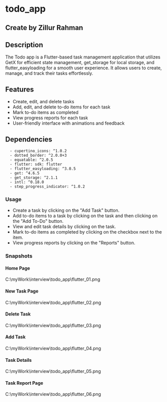 # todo_app

## Create by Zillur Rahman

## Description
The Todo app is a Flutter-based task management application that utilizes GetX for efficient state management, get_storage for local storage, and flutter_easyloading for a smooth user experience. It allows users to create, manage, and track their tasks effortlessly.

## Features
- Create, edit, and delete tasks
- Add, edit, and delete to-do items for each task
- Mark to-do items as completed
- View progress reports for each task
- User-friendly interface with animations and feedback

## Dependencies
      - cupertino_icons: ^1.0.2
      - dotted_border: ^2.0.0+3
      - equatable: ^2.0.5
      - flutter: sdk: flutter
      - flutter_easyloading: ^3.0.5
      - get: ^4.6.5
      - get_storage: ^2.1.1
      - intl: ^0.18.0
      - step_progress_indicator: ^1.0.2

### Usage
  - Create a task by clicking on the "Add Task" button.
  - Add to-do items to a task by clicking on the task and then clicking on the "Add To-Do" button.
  - View and edit task details by clicking on the task.
  - Mark to-do items as completed by clicking on the checkbox next to the item.
  - View progress reports by clicking on the "Reports" button.

### Snapshots

#### Home Page
C:\myWork\interview\todo_app\flutter_01.png

#### New Task Page
C:\myWork\interview\todo_app\flutter_02.png

#### Delete Task 
C:\myWork\interview\todo_app\flutter_03.png

#### Add Task 
C:\myWork\interview\todo_app\flutter_04.png

#### Task Details
C:\myWork\interview\todo_app\flutter_05.png

#### Task Report Page
C:\myWork\interview\todo_app\flutter_06.png

